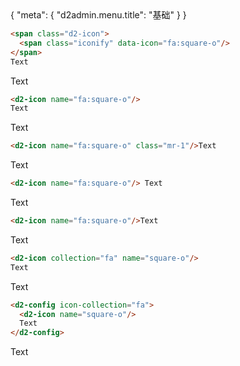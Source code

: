 <route>
{
  "meta": {
    "d2admin.menu.title": "基础"
  }
}
</route>

``` html
<span class="d2-icon">
  <span class="iconify" data-icon="fa:square-o"/>
</span>
Text
```
<span class="d2-icon">
  <span class="iconify" data-icon="fa:square-o"/>
</span>
Text

``` html
<d2-icon name="fa:square-o"/>
Text
```
<d2-icon name="fa:square-o"/>
Text

``` html
<d2-icon name="fa:square-o" class="mr-1"/>Text
```
<d2-icon name="fa:square-o" class="mr-1"/>Text

``` html
<d2-icon name="fa:square-o"/> Text
```
<d2-icon name="fa:square-o"/> Text

``` html
<d2-icon name="fa:square-o"/>Text
```
<d2-icon name="fa:square-o"/>Text

``` html
<d2-icon collection="fa" name="square-o"/>
Text
```
<d2-icon collection="fa" name="square-o"/>
Text

``` html
<d2-config icon-collection="fa">
  <d2-icon name="square-o"/>
  Text
</d2-config>
```
<d2-config icon-collection="fa">
  <d2-icon name="square-o"/>
  Text
</d2-config>
